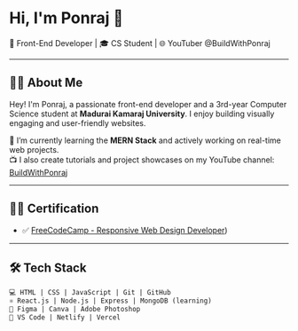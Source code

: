 # Hi, I'm Ponraj 👋

🚀 Front-End Developer | 🎓 CS Student | 🌐 YouTuber @BuildWithPonraj

---

## 👨‍💻 About Me

Hey! I'm Ponraj, a passionate front-end developer and a 3rd-year Computer Science student at **Madurai Kamaraj University**. I enjoy building visually engaging and user-friendly websites.

🌱 I’m currently learning the **MERN Stack** and actively working on real-time web projects.  
📺 I also create tutorials and project showcases on my YouTube channel: [BuildWithPonraj](https://youtube.com/@buildwithponraj)

---

## 🧑‍🎓 Certification

- ✅ [FreeCodeCamp - Responsive Web Design Developer](\(https://freecodecamp.org/certification/fcc193895fb-269a-4315-a00e-4f390a127a92/responsive-web-design))

---

## 🛠️ Tech Stack

```txt
💻 HTML | CSS | JavaScript | Git | GitHub  
⚛️ React.js | Node.js | Express | MongoDB (learning)  
🎨 Figma | Canva | Adobe Photoshop  
🧪 VS Code | Netlify | Vercel

